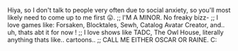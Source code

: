 Hiya, so I don't talk to people very often due to social anxiety, so you'll most likely need to come up to me first 😛. ;;
I'M A MINOR. No freaky bizz- ;;
I love games like: Forsaken, Blocktales, Sewh, Catalog Avatar Creator, and.. uh, thats abt it for now ! ;;
I love shows like TADC, The Owl House, literally anything thats like.. cartoons.. ;; CALL ME EITHER OSCAR OR RAINE. C:
